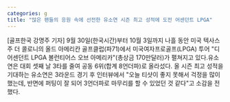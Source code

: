 ```yaml
---
categories: g
title: "많은 팬들의 응원 속에 선전한 유소연 시즌 최고 성적에 도전 어센던트 LPGA"
---
```

[골프한국 강명주 기자] 9월 30일(한국시간)부터 10월 3일까지 나흘 동안 미국 텍사스주 더 콜로니의 올드 아메리칸 골프클럽(파71)에서 미국여자프로골프(LPGA) 투어 "디 어센던트 LPGA 볼런티어스 오브 아메리카"(총상금 170만달러)가 펼쳐지고 있다.유소연은 대회 셋째 날 3타를 줄여 공동 6위(합계 8언더파)로 올라섰다. 올 시즌 최고 성적을 기대하는 유소연은 3라운드 경기 후 인터뷰에서 "오늘 티샷이 좋지 못해서 걱정을 많이 했는데, 반면에 퍼팅이 잘 되어 3언더파로 마무리를 할 수 있었던 것 같다"고 소감을 전했다.
